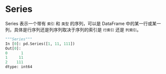 # Series

Series 表示一个带有 `索引` 和 `类型` 的序列，可以是 DataFrame 中的某一行或某一列，具体是行序列还是列序列取决于序列的索引是 `行索引` 还是 `列索引`。

```python
"""Series"""
In [0]: pd.Series([1, 11, 111])
Out[0]:
0      1
1     11
2    111
dtype: int64
```